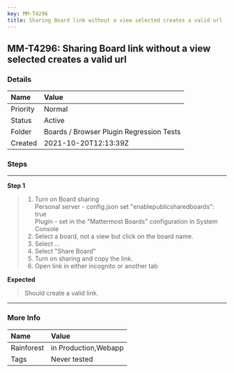 ```yaml
---
key: MM-T4296
title: Sharing Board link without a view selected creates a valid url
---
```


## MM-T4296: Sharing Board link without a view selected creates a valid url

### Details

| Name     | Value                                    |
| :------- | :--------------------------------------- |
| Priority | Normal                                   |
| Status   | Active                                   |
| Folder   | Boards / Browser Plugin Regression Tests |
| Created  | 2021-10-20T12:13:39Z                     |

### Steps

<hr/>

**Step 1**

> <article><ol><li>Turn on Board sharing<br />Personal server - config.json set "enablepublicsharedboards": true<br />Plugin - set in the "Mattermost Boards" configuration in System Console</li><li>Select a board, not a view but click on the board name.</li><li>Select ...</li><li>Select "Share Board"</li><li>Turn on sharing and copy the link.</li><li>Open link in either incognito or another tab</li></ol></article>

**Expected**

> <article>Should create a valid link. </article>

<hr/>

### More Info

| Name       | Value                |
| :--------- | :------------------- |
| Rainforest | in Production,Webapp |
| Tags       | Never tested         |
